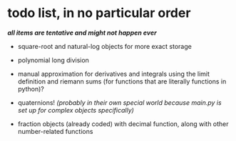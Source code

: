 # todo list, in no particular order

***all items are tentative and might not happen ever***

- square-root and natural-log objects for more exact storage

- polynomial long division

- manual approximation for derivatives and integrals using the limit definition and riemann sums (for functions that are literally functions in python)?

- quaternions! *(probably in their own special world because main.py is set up for complex objects specifically)*

- fraction objects (already coded) with decimal function, along with other number-related functions